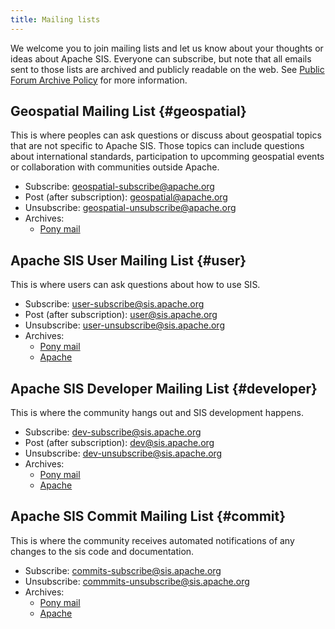 ```yaml
---
title: Mailing lists
---
```


We welcome you to join mailing lists and let us know about your thoughts or ideas about Apache SIS.
Everyone can subscribe, but note that all emails sent to those lists are archived and publicly readable on the web.
See [Public Forum Archive Policy][policy] for more information.

## Geospatial Mailing List    {#geospatial}

This is where peoples can ask questions or discuss about geospatial topics that are not specific to Apache SIS.
Those topics can include questions about international standards, participation to upcomming geospatial events
or collaboration with communities outside Apache.

- Subscribe: [geospatial-subscribe@apache.org][geo-sub]
- Post (after subscription): [geospatial@apache.org][geo-post]
- Unsubscribe: [geospatial-unsubscribe@apache.org][geo-unsub]
- Archives:
  - [Pony mail][geo-pony-arch]

## Apache SIS User Mailing List    {#user}

This is where users can ask questions about how to use SIS.

- Subscribe: [user-subscribe@sis.apache.org][usr-sub]
- Post (after subscription): [user@sis.apache.org][usr-post]
- Unsubscribe: [user-unsubscribe@sis.apache.org][usr-unsub]
- Archives:
  - [Pony mail][usr-pony-arch]
  - [Apache][usr-arch]

## Apache SIS Developer Mailing List    {#developer}

This is where the community hangs out and SIS development happens.

- Subscribe: [dev-subscribe@sis.apache.org][dev-sub]
- Post (after subscription): [dev@sis.apache.org][dev-post]
- Unsubscribe: [dev-unsubscribe@sis.apache.org][dev-unsub]
- Archives:
  - [Pony mail][dev-pony-arch]
  - [Apache][dev-arch]

## Apache SIS Commit Mailing List    {#commit}

This is where the community receives automated notifications of
any changes to the sis code and documentation.

- Subscribe: [commits-subscribe@sis.apache.org][com-sub]
- Unsubscribe: [commmits-unsubscribe@sis.apache.org][com-unsub]
- Archives:
  - [Pony mail][com-pony-arch]
  - [Apache][com-arch]

[geo-sub]:   mailto:geospatial-subscribe@apache.org
[usr-sub]:   mailto:user-subscribe@sis.apache.org
[dev-sub]:   mailto:dev-subscribe@sis.apache.org
[com-sub]:   mailto:commits-subscribe@sis.apache.org
[geo-post]:  mailto:geospatial@apache.org
[usr-post]:  mailto:user@sis.apache.org
[dev-post]:  mailto:dev@sis.apache.org
[geo-unsub]: mailto:geospatial-unsubscribe@apache.org
[usr-unsub]: mailto:user-unsubscribe@sis.apache.org
[dev-unsub]: mailto:dev-unsubscribe@sis.apache.org
[com-unsub]: mailto:commits-unsubscribe@sis.apache.org
[usr-arch]:  http://mail-archives.apache.org/mod_mbox/sis-user/
[dev-arch]:  http://mail-archives.apache.org/mod_mbox/sis-dev/
[com-arch]:  http://mail-archives.apache.org/mod_mbox/sis-commits/
[geo-pony-arch]: https://lists.apache.org/list.html?geospatial@apache.org
[usr-pony-arch]: https://lists.apache.org/list.html?user@sis.apache.org
[dev-pony-arch]: https://lists.apache.org/list.html?dev@sis.apache.org
[com-pony-arch]: https://lists.apache.org/list.html?commits@sis.apache.org
[policy]: http://www.apache.org/foundation/public-archives.html

